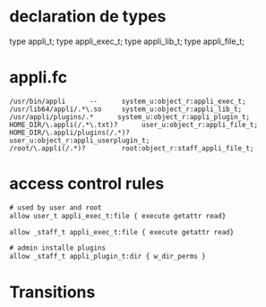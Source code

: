 # declaration de types

type appli_t;
type appli_exec_t;
type appli_lib_t;
type appli_file_t;

# appli.fc

```
/usr/bin/appli      --      system_u:object_r:appli_exec_t;
/usr/lib64/appli/.*\.so     system_u:object_r:appli_lib_t;
/usr/appli/plugins/.*      system_u:object_r:appli_plugin_t;
HOME_DIR/\.appli(/.*\.txt)?      user_u:object_r:appli_file_t;
HOME_DIR/\.appli/plugins(/.*)?      user_u:object_r:appli_userplugin_t;
/root/\.appli(/.*)?         root:object_r:staff_appli_file_t;
```

# access control rules

```txt
# used by user and root
allow user_t appli_exec_t:file { execute getattr read}

allow _staff_t appli_exec_t:file { execute getattr read}

# admin installe plugins
allow _staff_t appli_plugin_t:dir { w_dir_perms }

```

# Transitions
